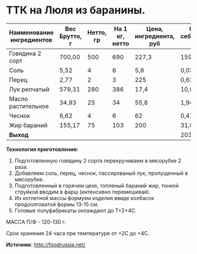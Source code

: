 # ТТК на Люля из баранины.

| Наименование ингредиентов | Вес Брутто, г | Нетто, гр | На 1 кг, нетто | Цена, ингредиента, руб | Сырьевая себестоимость, руб |
|---------------------------|---------------|-----------|----------------|------------------------|-----------------------------|
| Говядина 2 сорт           | 700,00        | 500       | 690            | 227,3                  | 159,110                     |
| Соль                      | 5,52          | 4         | 6              | 5,8                    | 0,032                       |
| Перец                     | 2,77          | 2         | 3              | 225                    | 0,624                       |
| Лук репчатый              | 579,31        | 280       | 386            | 17,4                   | 10,080                      |
| Масло растительное        | 34,93         | 25        | 34             | 55,8                   | 1,949                       |
| Чеснок                    | 6,62          | 4         | 6              | 62                     | 0,410                       |
| Жир бараний               | 155,17        | 75        | 103            | 200                    | 31,034                      |
| **Выход**                 |               |           |                |                        | 203,240                     |

**Технология приготовления:**

1. Подготовленную говядину 2 сорта перекручиваем в мясорубке 2 раза.
2. Добавляем соль, перец, чеснок, пассированый лук, пропущенный в мясорубке.
3. Подготовленный в горячем цехе, топленый бараний жир, тонкой струйкой вводим в фарш (интенсивно перемешивая).
4. Из котлетной массы формуем изделия ввиде колбасок продоолговатой формы 13-15 см.
5. Готовые полуфабрикаты охлаждают до Т+2+4С.

МАССА П/Ф - 120-130 г.

Срок хранения 24 часа при температуре от +2С до +4С.

**Источник**: http://foodrussia.net/
